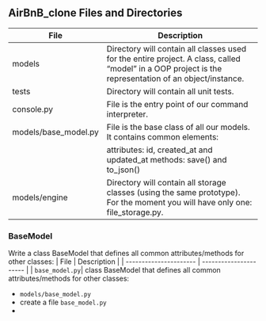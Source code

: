 ## AirBnB_clone Files and Directories
| File | Description |
| ---------------------- | ---------------------- |
|models | Directory will contain all classes used for the entire project. A class, called “model” in a OOP project is the representation of an object/instance. |
|tests | Directory will contain all unit tests. |
|console.py | File is the entry point of our command interpreter. |
|models/base_model.py |File is the base class of all our models. It contains common elements: |
| | attributes: id, created_at and updated_at methods: save() and to_json() |
|models/engine | Directory will contain all storage classes (using the same prototype). For the moment you will have only one: file_storage.py. |

### BaseModel
Write a class BaseModel that defines all common attributes/methods for other classes:
| File | Description |
| ---------------------- | ---------------------- |
| `base_model.py`|  class BaseModel that defines all common attributes/methods for other classes:

- `models/base_model.py`
- create a file `base_model.py`
- 
